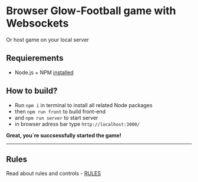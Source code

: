   
# Browser Glow-Football game with Websockets  
  
Or host game on your local server
  
## Requierements  

+ Node.js + NPM  [installed](https://nodejs.org/en/download/)

## How to build?  

+ Run  `npm i` in terminal to install all related Node packages  
+ then `npm run front` to build front-end  
+ and  `npm run server` to start server  
+ in browser adress bar type `http://localhost:3000/` 

**Great, you`re succsessfully started the game!**  

***
  
## Rules

Read about rules and controls - [RULES](./docs/rules/RULES.md)  

